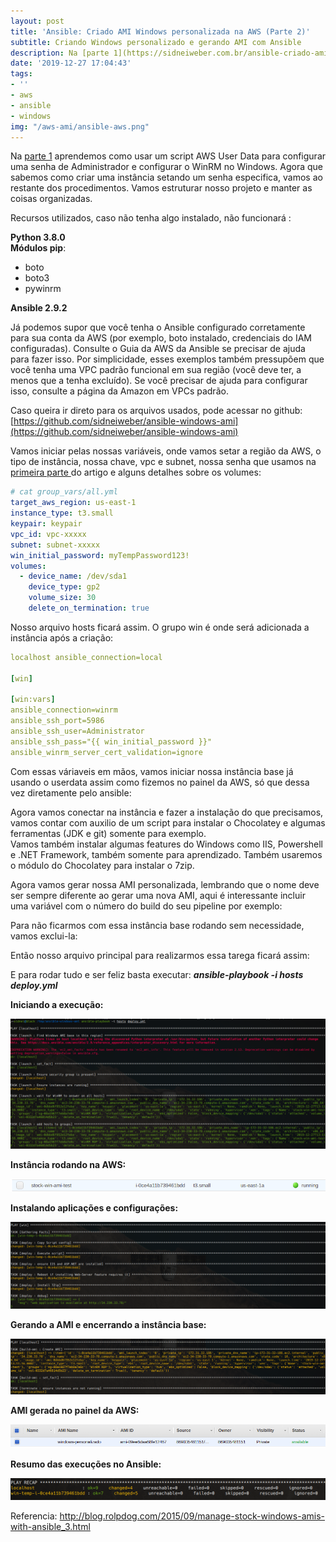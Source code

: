 ```yaml
---
layout: post
title: 'Ansible: Criado AMI Windows personalizada na AWS (Parte 2)'
subtitle: Criando Windows personalizado e gerando AMI com Ansible
description: Na [parte 1](https://sidneiweber.com.br/ansible-criado-ami-windows-personalizada-na-aws-parte-1/) aprendemos como usar um script AWS User Data para configurar uma senha de Administrador e configurar o WinRM no Windows. Agora que sabemos como criar uma instância setando um senha especifica, vamos ao restante dos procedimentos.  Vamos estruturar nosso projeto e manter as coisas organizadas.
date: '2019-12-27 17:04:43'
tags:
- ''
- aws
- ansible
- windows
img: "/aws-ami/ansible-aws.png"
---
```


Na [parte 1](https://sidneiweber.com.br/ansible-criado-ami-windows-personalizada-na-aws-parte-1/) aprendemos como usar um script AWS User Data para configurar uma senha de Administrador e configurar o WinRM no Windows. Agora que sabemos como criar uma instância setando um senha especifica, vamos ao restante dos procedimentos.  Vamos estruturar nosso projeto e manter as coisas organizadas.

Recursos utilizados, caso não tenha algo instalado, não funcionará :

**Python 3.8.0**<br />
**Módulos pip**:<br />
* boto<br />
* boto3<br />
* pywinrm
 
 **Ansible 2.9.2**

Já podemos supor que você tenha o Ansible configurado corretamente para sua conta da AWS (por exemplo, boto instalado, credenciais do IAM configuradas). Consulte o Guia da AWS da Ansible se precisar de ajuda para fazer isso. Por simplicidade, esses exemplos também pressupõem que você tenha uma VPC padrão funcional em sua região (você deve ter, a menos que a tenha excluído). Se você precisar de ajuda para configurar isso, consulte a página da Amazon em VPCs padrão.

Caso queira ir direto para os arquivos usados, pode acessar no github: [https://github.com/sidneiweber/ansible-windows-ami](https://github.com/sidneiweber/ansible-windows-ami)

Vamos iniciar pelas nossas variáveis, onde vamos setar a região da AWS, o tipo de instância, nossa chave, vpc e subnet, nossa senha que usamos na [primeira parte ](https://sidneiweber.com.br/ansible-criado-ami-windows-personalizada-na-aws-parte-1/) do artigo e alguns detalhes sobre os volumes:

```yaml
# cat group_vars/all.yml
target_aws_region: us-east-1
instance_type: t3.small
keypair: keypair
vpc_id: vpc-xxxxx
subnet: subnet-xxxxx
win_initial_password: myTempPassword123!
volumes:
  - device_name: /dev/sda1
    device_type: gp2
    volume_size: 30
    delete_on_termination: true
```

Nosso arquivo hosts ficará assim. O grupo win é onde será adicionada a instância após a criação: <br />

```yml
localhost ansible_connection=local

[win]

[win:vars]
ansible_connection=winrm
ansible_ssh_port=5986
ansible_ssh_user=Administrator
ansible_ssh_pass="{{ win_initial_password }}"
ansible_winrm_server_cert_validation=ignore
```

Com essas váriaveis em mãos, vamos iniciar nossa instância base já usando o userdata assim como fizemos no painel da AWS, só que dessa vez diretamente pelo ansible: <br />

<script src="https://gist.github.com/sidneiweber/d229e9fc41249683f505dc4566566e18.js"></script>

Agora vamos conectar na instância e fazer a instalação do que precisamos, vamos contar com auxilio de um script para instalar o Chocolatey e algumas ferramentas (JDK e git) somente para exemplo. <br />
Vamos também instalar algumas features do Windows como IIS, Powershell e .NET Framework, também somente para aprendizado. Também usaremos o módulo do Chocolatey para instalar o 7zip. <br />

<script src="https://gist.github.com/sidneiweber/66df2a3f64afd13054b0f46c374be344.js"></script>

<script src="https://gist.github.com/sidneiweber/355aef53cef5d3830b7ebae241011250.js"></script>

Agora vamos gerar nossa AMI personalizada, lembrando que o nome deve ser sempre diferente ao gerar uma nova AMI, aqui é interessante incluir uma variável com o número do build do seu pipeline por exemplo: <br />

<script src="https://gist.github.com/sidneiweber/d7d3704c942ef1baf4d25995d96be36a.js"></script>

Para não ficarmos com essa instância base rodando sem necessidade, vamos exclui-la: <br />

<script src="https://gist.github.com/sidneiweber/9b3d8791ad11cf0a7ad798446b58b6d1.js"></script>

Então nosso arquivo principal para realizarmos essa tarega ficará assim: <br />

<script src="https://gist.github.com/sidneiweber/a59cfe0e7de5e2d410b8cdf0c2030528.js"></script>

E para rodar tudo e ser feliz basta executar: ***ansible-playbook -i hosts deploy.yml***

**Iniciando a execução:**

![Iniciando Instância](/assets/img/aws-ami/1.png)

**Instância rodando na AWS:**

![Instância iniciada](/assets/img/aws-ami/5.png)

**Instalando aplicações e configurações:**

![Realizando deploy das aplicações](/assets/img/aws-ami/2.png)

**Gerando a AMI e encerrando a instância base:**

![Gerando a AMI e encerrando instância](/assets/img/aws-ami/3.png)

**AMI gerada no painel da AWS:**

![AMI gerada](/assets/img/aws-ami/6.png)

**Resumo das execuções no Ansible:**

![Resumo das execuções](/assets/img/aws-ami/4.png)


Referencia: http://blog.rolpdog.com/2015/09/manage-stock-windows-amis-with-ansible_3.html
